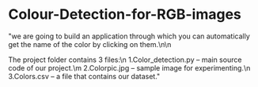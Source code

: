 # Colour-Detection-for-RGB-images
"we are going to build an  application through which you can automatically get the name of the  color by clicking on them.\n\n

The project folder contains 3 files:\n
  1.Color_detection.py – main source code of our project.\m
  2.Colorpic.jpg – sample image for experimenting.\n
  3.Colors.csv – a file that contains our dataset."



